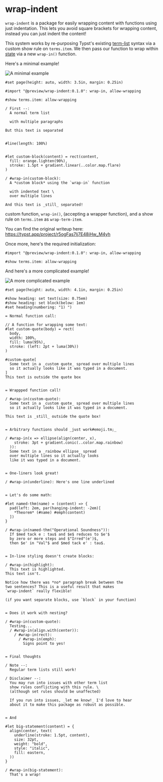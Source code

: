 
# wrap-indent

`wrap-indent` is a package for easily wrapping content with functions
using just indentation. This lets you avoid square brackets for wrapping
content, instead you can just indent the content!

This system works by re-purposing Typst's existing
[term-list](https://typst.app/docs/reference/model/terms/) syntax via a
custom show rule on `terms.item`. We then pass our function to wrap
within [state](https://typst.app/docs/reference/introspection/state/)
via a new `wrap-in()` function.

Here's a minimal example!

<img src="example_page1.png" alt="A minimal example" style="max-width: 500px;">

```typ
#set page(height: auto, width: 3.5in, margin: 0.25in)

#import "@preview/wrap-indent:0.1.0": wrap-in, allow-wrapping

#show terms.item: allow-wrapping

/ First --:
  A normal term list

  with multiple paragraphs

But this text is separated


#line(length: 100%)


#let custom-block(content) = rect(content,
  fill: orange.lighten(90%),
  stroke: 1.5pt + gradient.linear(..color.map.flare)
)

/ #wrap-in(custom-block):
  A *custom block* using the `wrap-in` function

  with indented text \
  over multiple lines

And this text is _still_ separated!
```

custom function, `wrap-in()`, (accepting a wrapper function), and a
show rule on `terms.item` as `wrap-term-item`.

You can find the original writeup here: \
<https://typst.app/project/r5ogFas7lj7E48iHw_M4yh>

Once more, here's the required initialization:

```typ
#import "@preview/wrap-indent:0.1.0": wrap-in, allow-wrapping

#show terms.item: allow-wrapping
```

And here's a more complicated example!

<img src="example_page2.png" alt="A more complicated example" style="max-width: 500px;">

```typ
#set page(height: auto, width: 4.1in, margin: 0.25in)

#show heading: set text(size: 0.75em)
#show heading: set block(below: 1em)
#set heading(numbering: "1) ")

= Normal function call:

// A function for wrapping some text:
#let custom-quote(body) = rect(
  body,
  width: 100%,
  fill: luma(95%),
  stroke: (left: 2pt + luma(30%))
)

#custom-quote[
  Some text in a _custom quote_ spread over multiple lines
  so it actually looks like it was typed in a document.
]
This text is outside the quote box


= Wrappped function call!

/ #wrap-in(custom-quote):
  Some text in a _custom quote_ spread over multiple lines
  so it actually looks like it was typed in a document.

This text is _still_ outside the quote box!


= Arbitrary functions should _just work#emoji.tm;_

/ #wrap-in(x => ellipse(align(center, x),
    stroke: 3pt + gradient.conic(..color.map.rainbow)
  )):
  Some text in a _rainbow ellipse_ spread
  over multiple lines so it actually looks
  like it was typed in a document.


= One-liners look great!

/ #wrap-in(underline): Here's one line underlined


= Let's do some math:

#let named-thm(name) = (content) => {
  pad(left: 2em, par(hanging-indent: -2em)[
    *Theorem* (#name) #emph(content)
  ])
}

/ #wrap-in(named-thm("Operational Soundness")):
  If $med tack e : tau$ and $e$ reduces to $e'$
  by zero or more steps and $"Irred"(e')$,
  then $e' in "Val"$ and $med tack e' : tau$.


= In-line styling doesn't create blocks:

/ #wrap-in(highlight):
  This text is highlighted.
This text isn't.

Notice how there was *no* paragraph break between the
two sentences? This is a useful result that makes
`wrap-indent` really flexible!

(if you want separate blocks, use `block` in your function)


= Does it work with nesting?

/ #wrap-in(custom-quote):
  Testing...
  / #wrap-in(align.with(center)):
    / #wrap-in(rect):
      / #wrap-in(emph):
        Signs point to yes!


= Final thoughts

/ Note --:
  Regular term lists still work!

/ Disclaimer --:
  You may run into issues with other term list
  show rules conflicting with this rule. \
  (although set rules should be unaffected)

  If you run into issues, _let me know!_ I'd love to hear
  about it to make this package as robust as possible.


= And

#let big-statement(content) = {
  align(center, text(
    underline(stroke: 1.5pt, content),
    size: 32pt,
    weight: "bold",
    style: "italic",
    fill: eastern,
  ))
}

/ #wrap-in(big-statement):
  That's a wrap!
```
